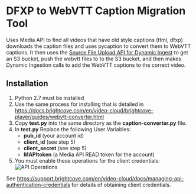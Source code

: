 # DFXP to WebVTT Caption Migration Tool

Uses Media API to find all videos that have old style captions (ttml, dfxp) downloads the caption files and uses pycaption to convert them to WebVTT captions. It then uses the [Source File Upload API for Dynamic Ingest](http://docs.brightcove.com/en/video-cloud/di-api/guides/push-based-ingest.html) to get an S3 bucket, push the webvtt files to to the S3 bucket, and then makes Dynamic Ingestion calls to add the WebVTT captions to the correct video.

## Installation

1. Python 2.7 must be installed
2. Use the same process for installing that is detailed in https://docs.brightcove.com/en/video-cloud/brightcove-player/guides/webvtt-converter.html
3. Copy **test.py** into the same directory as the **caption-converter.py** file.
4. In **test.py** Replace the following User Variables: 
	* **pub_id** (your account id)
	* **client_id** (see step 5)
	* **client_secret** (see step 5)
	* **MAPItoken** (a Media API READ token for the account)
5. You must enable these operations for the client credentials:
![API Operations](http://learning-services-media.brightcove.com/doc-assets/video-cloud-apis/di-api/guides/push-based-ingest/api-credentials-studio2.png)

See https://support.brightcove.com/en/video-cloud/docs/managing-api-authentication-credentials for details of obtaining client credentials.